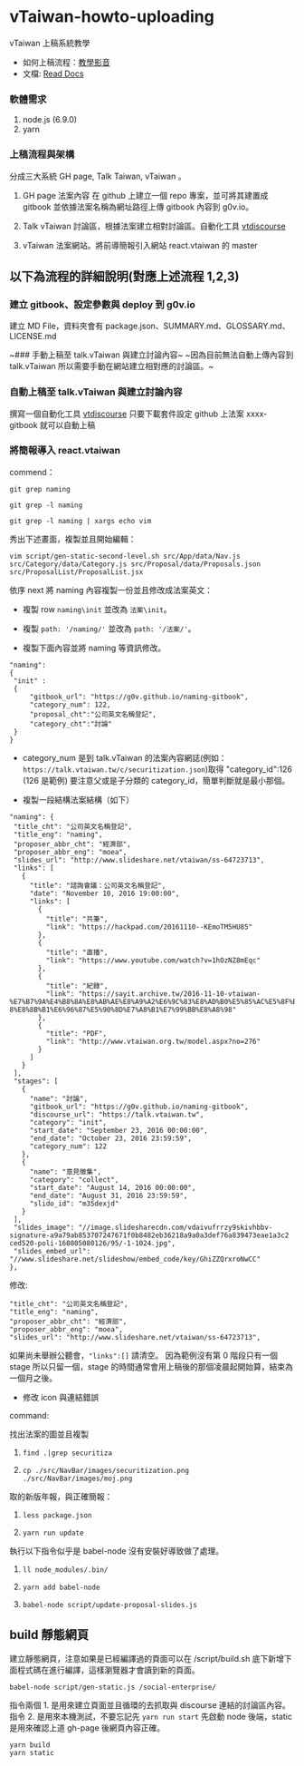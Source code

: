 # vTaiwan-howto-uploading
vTaiwan 上稿系統教學
* 如何上稿流程：[教學影音](https://www.youtube.com/playlist?list=PLbf_J5xlMK0GlSQURSj0b_NsozBZsh-Tn)
* 文檔: [Read Docs](http://vtaiwan-howto-uploading.readthedocs.io/en/latest/)

### 軟體需求
1. node.js (6.9.0)
2. yarn


### 上稿流程與架構
分成三大系統 GH page, Talk Taiwan, vTaiwan 。

1. GH page 法案內容
在 github 上建立一個 repo 專案，並可將其建置成 gitbook 並依據法案名稱為網址路徑上傳 gitbook 內容到 g0v.io。

2. Talk vTaiwan
討論區，根據法案建立相對討論區。自動化工具 [vtdiscourse](https://github.com/chairco/vtdiscourse)

3. vTaiwan
法案網站。將前導簡報引入網站 react.vtaiwan 的 master


## 以下為流程的詳細說明(對應上述流程 1,2,3)

### 建立 gitbook、設定參數與 deploy 到 g0v.io
建立 MD File，資料夾會有 package.json、SUMMARY.md、GLOSSARY.md、LICENSE.md


~### 手動上稿至 talk.vTaiwan 與建立討論內容~
~因為目前無法自動上傳內容到 talk.vTaiwan 所以需要手動在網站建立相對應的討論區。~
### 自動上稿至 talk.vTaiwan 與建立討論內容

撰寫一個自動化工具 [vtdiscourse](https://github.com/chairco/vtdiscourse) 只要下載套件設定 github 上法案 xxxx-gitbook 就可以自動上稿 

### 將簡報導入 react.vtaiwan 

commend：

`git grep naming`

`git grep -l naming`

`git grep -l naming | xargs echo vim`

秀出下述畫面，複製並且開始編輯：

```
vim script/gen-static-second-level.sh src/App/data/Nav.js src/Category/data/Category.js src/Proposal/data/Proposals.json src/ProposalList/ProposalList.jsx
```

依序 next 將 naming 內容複製一份並且修改成法案英文：

* 複製 row `naming\init` 並改為 `法案\init`。

* 複製 `path: '/naming/'` 並改為 `path: '/法案/'`。

* 複製下面內容並將 naming 等資訊修改。

```
"naming":
{
 "init" :
 {
     "gitbook_url": "https://g0v.github.io/naming-gitbook",
     "category_num": 122,
     "proposal_cht":"公司英文名稱登記",
     "category_cht":"討論"
 }
}
```


* category_num 是到 talk.vTaiwan 的法案內容網誌(例如：`https://talk.vtaiwan.tw/c/securitization.json`)取得 "category_id":126 (126 是範例) 要注意父或是子分類的 category_id，簡單判斷就是最小那個。


* 複製一段結構法案結構（如下）

```
"naming": {
 "title_cht": "公司英文名稱登記",
 "title_eng": "naming",
 "proposer_abbr_cht": "經濟部",
 "proposer_abbr_eng": "moea",
 "slides_url": "http://www.slideshare.net/vtaiwan/ss-64723713",
 "links": [
   {
     "title": "諮詢會議：公司英文名稱登記",
     "date": "November 10, 2016 19:00:00",
     "links": [
       {
         "title": "共筆",
         "link": "https://hackpad.com/20161110--KEmoTM5HU85"
       },
       {
         "title": "直播",
         "link": "https://www.youtube.com/watch?v=1hOzNZ8mEqc"
       },
       {
         "title": "紀錄",
         "link": "https://sayit.archive.tw/2016-11-10-vtaiwan-%E7%B7%9A%E4%B8%8A%E8%AB%AE%E8%A9%A2%E6%9C%83%E8%AD%B0%E5%85%AC%E5%8F%B6    8%E8%8B%B1%E6%96%87%E5%90%8D%E7%A8%B1%E7%99%BB%E8%A8%98"
       },
       {
         "title": "PDF",
         "link": "http://www.vtaiwan.org.tw/model.aspx?no=276"
       }
     ]
   }
 ], 
 "stages": [
   {
     "name": "討論",
     "gitbook_url": "https://g0v.github.io/naming-gitbook",
     "discourse_url": "https://talk.vtaiwan.tw",
     "category": "init",
     "start_date": "September 23, 2016 00:00:00",
     "end_date": "October 23, 2016 23:59:59",
     "category_num": 122
   },
   {
     "name": "意見徵集",
     "category": "collect",
     "start_date": "August 14, 2016 00:00:00",
     "end_date": "August 31, 2016 23:59:59",
     "slido_id": "m35dexjd"
   }
 ],
 "slides_image": "//image.slidesharecdn.com/vdaivufrrzy9skivhbbv-signature-a9a79ab853707247671f0b8482eb36218a9a0a3def76a839473eae1a3c2    ced520-poli-160805080126/95/-1-1024.jpg",
 "slides_embed_url": "//www.slideshare.net/slideshow/embed_code/key/GhiZZQrxroNwCC"
},
```

修改:
```
"title_cht": "公司英文名稱登記",
"title_eng": "naming",
"proposer_abbr_cht": "經濟部",
"proposer_abbr_eng": "moea",
"slides_url": "http://www.slideshare.net/vtaiwan/ss-64723713",
```

如果尚未舉辦公聽會，`"links":[]` 請清空。
因為範例沒有第 0 階段只有一個 stage 所以只留一個，stage 的時間通常會用上稿後的那個凌晨起開始算，結束為一個月之後。


* 修改 icon 與連結錯誤

command:

找出法案的圖並且複製

1. `find .|grep securitiza`

2. `cp ./src/NavBar/images/securitization.png ./src/NavBar/images/moj.png`

取的新版年報，與正確簡報：

1. `less package.json`

2. `yarn run update`

執行以下指令似乎是 babel-node 沒有安裝好導致做了處理。

1. `ll node_modules/.bin/`

2. `yarn add babel-node`

3. `babel-node script/update-proposal-slides.js`


## build 靜態網頁

建立靜態網頁，注意如果是已經編譯過的頁面可以在 /script/build.sh 底下新增下面程式碼在進行編譯，這樣瀏覽器才會讀到新的頁面。
```
babel-node script/gen-static.js /social-enterprise/ 
```

指令兩個 1. 是用來建立頁面並且循環的去抓取與 discourse 連結的討論區內容。指令 2. 是用來本機測試，不要忘記先 `yarn run start` 先啟動 node 後端，static 是用來確認上道 gh-page 後網頁內容正確。
```
yarn build
yarn static
```

